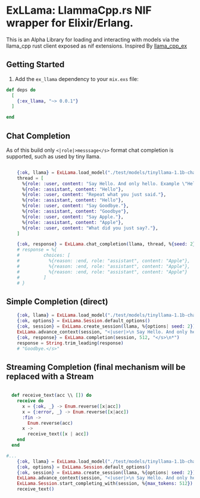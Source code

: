ExLLama: LlammaCpp.rs NIF wrapper for Elixir/Erlang.
=======

This is an Alpha Library for loading and interacting with models via the llama_cpp rust client exposed as nif extensions. 
Inspired By [llama_cpp_ex](https://github.com/jeregrine/llama_cpp_ex)


## Getting Started
1. Add the `ex_llama` dependency to your `mix.exs` file:

```elixir
def deps do 
  [
    {:ex_llama, "~> 0.0.1"}
  ]

end
```


## Chat Completion 
As of this build only `<|role|>messsage</s>` format chat completion is supported, such as used by tiny llama. 


```elixir 

    {:ok, llama} = ExLLama.load_model("./test/models/tinyllama-1.1b-chat-v1.0.Q4_K_M.gguf")
    thread = [
      %{role: :user, content: "Say Hello. And only hello. Example \"Hello\"."},
      %{role: :assistant, content: "Hello"},
      %{role: :user, content: "Repeat what you just said."},
      %{role: :assistant, content: "Hello"},
      %{role: :user, content: "Say Goodbye."},
      %{role: :assistant, content: "Goodbye"},
      %{role: :user, content: "Say Apple."},
      %{role: :assistant, content: "Apple"},
      %{role: :user, content: "What did you just say?."},
    ]

    {:ok, response} = ExLLama.chat_completion(llama, thread, %{seed: 2})
    # response = %{
    #         choices: [
    #           %{reason: :end, role: "assistant", content: "Apple"},
    #           %{reason: :end, role: "assistant", content: "Apple"},
    #           %{reason: :end, role: "assistant", content: "Apple"}
    #         ]
    # }

```


## Simple Completion (direct)
```elixir
    {:ok, llama} = ExLLama.load_model("./test/models/tinyllama-1.1b-chat-v1.0.Q4_K_M.gguf")
    {:ok, options} = ExLLama.Session.default_options()
    {:ok, session} = ExLLama.create_session(llama, %{options| seed: 2})
    ExLLama.advance_context(session, "<|user|>\n Say Hello. And only hello. Example \"Hello\".</s>\n<|assistant|>\n Hello</s>\n<|user|>\n Repeat what you just said.</s>\n<|assistant|>\n Hello</s>\n<|user|>\n Say Goodbye.</s>\n<|assistant|>\n")
    {:ok, response} = ExLLama.completion(session, 512, "</s>\n*")
    response = String.trim_leading(response)
    # "Goodbye.</s>"
```

## Streaming Completion (final mechanism will be replaced with a Stream
```elixir

  def receive_text(acc \\ []) do
    receive do
      x = {:ok, _} -> Enum.reverse([x|acc])
      x = {:error, _} -> Enum.reverse([x|acc])
      :fin ->
        Enum.reverse(acc)
      x ->
        receive_text([x | acc])
    end
  end

#...
    {:ok, llama} = ExLLama.load_model("./test/models/tinyllama-1.1b-chat-v1.0.Q4_K_M.gguf")
    {:ok, options} = ExLLama.Session.default_options()
    {:ok, session} = ExLLama.create_session(llama, %{options| seed: 2})
    ExLLama.advance_context(session, "<|user|>\n Say Hello. And only hello. Example \"Hello\".</s>\n<|assistant|>\n Hello</s>\n<|user|>\n Repeat what you just said.</s>\n<|assistant|>\n Hello</s>\n<|user|>\n Say Goodbye.</s>\n<|assistant|>\n")
    ExLLama.Session.start_completing_with(session, %{max_tokens: 512})
    receive_text()


```

